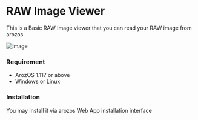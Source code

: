 # RAW Image Viewer

This is a Basic RAW Image viewer that you can read your RAW image from arozos

![image](https://user-images.githubusercontent.com/12872405/225529445-f17d9e76-c006-4b8c-8a59-4e0c726ae716.png)

### Requirement

- ArozOS 1.117 or above
- Windows or Linux

### Installation

You may install it via arozos Web App installation interface
